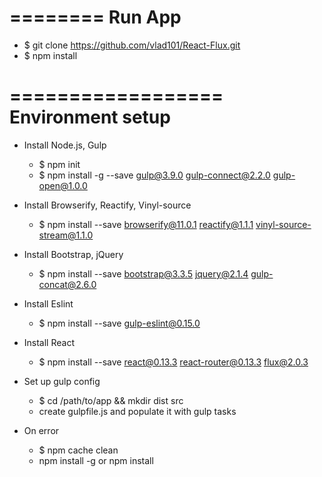 ========
Run App
========

- $ git clone https://github.com/vlad101/React-Flux.git
- $ npm install

==================
Environment setup
==================

- Install Node.js, Gulp
	- $ npm init
	- $ npm install -g --save gulp@3.9.0 gulp-connect@2.2.0 gulp-open@1.0.0 

- Install Browserify, Reactify, Vinyl-source
	- $ npm install --save browserify@11.0.1 reactify@1.1.1 vinyl-source-stream@1.1.0

- Install Bootstrap, jQuery
	- $ npm install --save bootstrap@3.3.5 jquery@2.1.4 gulp-concat@2.6.0

- Install Eslint
	- $ npm install --save gulp-eslint@0.15.0

- Install React
	- $ npm install --save react@0.13.3 react-router@0.13.3 flux@2.0.3

- Set up gulp config
	- $ cd /path/to/app && mkdir dist src
	- create gulpfile.js and populate it with gulp tasks

- On error
	- $ npm cache clean
	- npm install -g <package> or npm install <package>